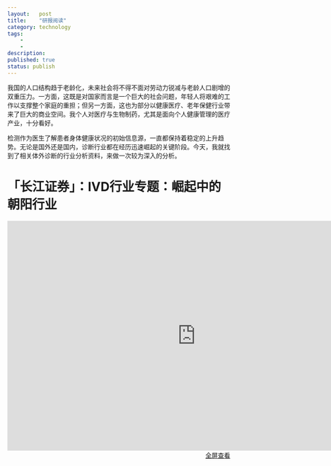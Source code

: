 ```yaml
---
layout:   post
title:    "研报阅读"
category: technology
tags:     
    -  
    -   
description: 
published: true
status: publish
---
```

 
我国的人口结构趋于老龄化，未来社会将不得不面对劳动力锐减与老龄人口剧增的双重压力。一方面，这既是对国家而言是一个巨大的社会问题，年轻人将艰难的工作以支撑整个家庭的重担；但另一方面，这也为部分以健康医疗、老年保健行业带来了巨大的商业空间。我个人对医疗与生物制药，尤其是面向个人健康管理的医疗产业，十分看好。
 
检测作为医生了解患者身体健康状况的初始信息源，一直都保持着稳定的上升趋势。无论是国外还是国内，诊断行业都在经历迅速崛起的关键阶段。今天，我就找到了相关体外诊断的行业分析资料，来做一次较为深入的分析。
 
# 「长江证券」：IVD行业专题：崛起中的朝阳行业
 
<iframe src="http://7xkojm.com1.z0.glb.clouddn.com/%E9%95%BF%E6%B1%9F%E8%AF%81%E5%88%B8-2015-07-27-%E5%8C%BB%E7%96%97%E4%BF%9D%E5%81%A5%E8%A1%8C%E4%B8%9A%EF%BC%9AIVD%E8%A1%8C%E4%B8%9A%E4%B8%93%E9%A2%98%EF%BC%9A%E5%B4%9B%E8%B5%B7%E4%B8%AD%E7%9A%84%E6%9C%9D%E9%98%B3%E8%A1%8C%E4%B8%9A.pdf" 
style="width:850px; height:520px;" frameborder="0">
</iframe>
 
<p style="margin-top: 0px; text-align:right;">
<a target="_blank" 
href="http://7xkojm.com1.z0.glb.clouddn.com/%E9%95%BF%E6%B1%9F%E8%AF%81%E5%88%B8-2015-07-27-%E5%8C%BB%E7%96%97%E4%BF%9D%E5%81%A5%E8%A1%8C%E4%B8%9A%EF%BC%9AIVD%E8%A1%8C%E4%B8%9A%E4%B8%93%E9%A2%98%EF%BC%9A%E5%B4%9B%E8%B5%B7%E4%B8%AD%E7%9A%84%E6%9C%9D%E9%98%B3%E8%A1%8C%E4%B8%9A.pdf">
  全屏查看
</a>
</p>
 
